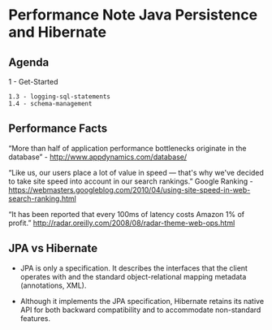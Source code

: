 # Performance Note Java Persistence and Hibernate

## Agenda

1 - Get-Started

    1.3 - logging-sql-statements
    1.4 - schema-management


## Performance Facts

“More than half of application performance bottlenecks originate in the database” - http://www.appdynamics.com/database/


“Like us, our users place a lot of value in speed — that's why we've decided to take site speed into account in our search rankings.”
Google Ranking - https://webmasters.googleblog.com/2010/04/using-site-speed-in-web-search-ranking.html


“It has been reported that every 100ms of latency costs Amazon 1% of profit.”
http://radar.oreilly.com/2008/08/radar-theme-web-ops.html

## JPA vs Hibernate

* JPA is only a specification. It describes the interfaces that the client operates with and the standard object-relational mapping metadata (annotations, XML).

* Although it implements the JPA specification, Hibernate retains its native API for both backward compatibility and to accommodate non-standard features.